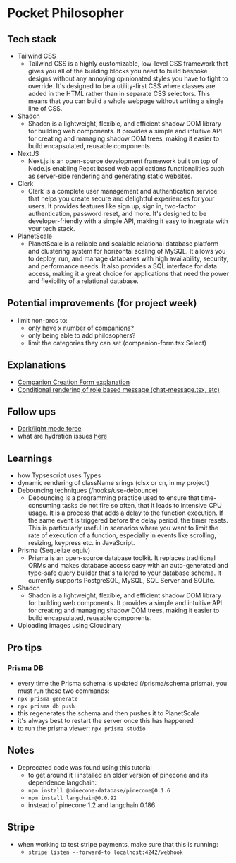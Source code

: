 # Pocket Philosopher



## Tech stack
- Tailwind CSS
  - Tailwind CSS is a highly customizable, low-level CSS framework that gives you all of the building blocks you need to build bespoke designs without any annoying opinionated styles you have to fight to override. It's designed to be a utility-first CSS where classes are added in the HTML rather than in separate CSS selectors. This means that you can build a whole webpage without writing a single line of CSS.
- Shadcn
  - Shadcn is a lightweight, flexible, and efficient shadow DOM library for building web components. It provides a simple and intuitive API for creating and managing shadow DOM trees, making it easier to build encapsulated, reusable components.
- NextJS
  - Next.js is an open-source development framework built on top of Node.js enabling React based web applications functionalities such as server-side rendering and generating static websites.
- Clerk 
  - Clerk is a complete user management and authentication service that helps you create secure and delightful experiences for your users. It provides features like sign up, sign in, two-factor authentication, password reset, and more. It's designed to be developer-friendly with a simple API, making it easy to integrate with your tech stack.
- PlanetScale
  - PlanetScale is a reliable and scalable relational database platform and clustering system for horizontal scaling of MySQL. It allows you to deploy, run, and manage databases with high availability, security, and performance needs. It also provides a SQL interface for data access, making it a great choice for applications that need the power and flexibility of a relational database.



## Potential improvements (for project week)
- limit non-pros to:
  - only have x number of companions?
  - only being able to add philosophers?
  - limit the categories they can set (companion-form.tsx Select)

## Explanations
- [Companion Creation Form explanation](https://youtu.be/PjYWpd7xkaM?si=hhEquGfIPFhf7BoN&t=8513)
- [Conditional rendering of role based message (chat-message.tsx, etc)](https://youtu.be/PjYWpd7xkaM?si=LC5ABfvTDBafNaHd&t=14949)


## Follow ups
- [Dark/light mode force](https://youtu.be/PjYWpd7xkaM?si=_sexRnuKEeW0uq93&t=3078)
- what are hydration issues [here](https://youtu.be/PjYWpd7xkaM?si=0Bt8LpIcSKbrTvra&t=7322)




## Learnings
- how Typsescript uses Types
- dynamic rendering of className srings (clsx or cn, in my project)
- Debouncing techniques (/hooks/use-debounce)
  - Debouncing is a programming practice used to ensure that time-consuming tasks do not fire so often, that it leads to intensive CPU usage. It is a process that adds a delay to the function execution. If the same event is triggered before the delay period, the timer resets. This is particularly useful in scenarios where you want to limit the rate of execution of a function, especially in events like scrolling, resizing, keypress etc. in JavaScript.
- Prisma (Sequelize equiv)
  - Prisma is an open-source database toolkit. It replaces traditional ORMs and makes database access easy with an auto-generated and type-safe query builder that's tailored to your database schema. It currently supports PostgreSQL, MySQL, SQL Server and SQLite.
- Shadcn 
  - Shadcn is a lightweight, flexible, and efficient shadow DOM library for building web components. It provides a simple and intuitive API for creating and managing shadow DOM trees, making it easier to build encapsulated, reusable components.
- Uploading images using Cloudinary




## Pro tips

### Prisma DB
- every time the Prisma schema is updated (/prisma/schema.prisma), you must run these two commands:
- `npx prisma generate`
- `npx prisma db push`
- this regenerates the schema and then pushes it to PlanetScale
- it's always best to restart the server once this has happened
- to run the prisma viewer: `npx prisma studio`


## Notes
- Deprecated code was found using this tutorial
  - to get around it I installed an older version of pinecone and its dependence langchain:
  - `npm install @pinecone-database/pinecone@0.1.6`
  - `npm install langchain@0.0.92`
  - instead of pinecone 1.2 and langchain 0.186


## Stripe

- when working to test stripe payments, make sure that this is running:
  - `stripe listen --forward-to localhost:4242/webhook`
